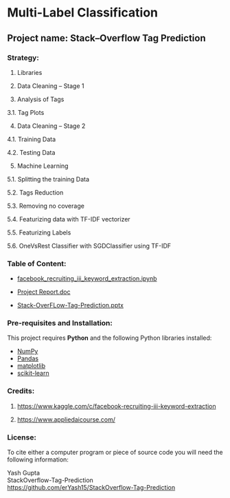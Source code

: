 # Multi-Label Classification

## Project name: Stack–Overflow Tag Prediction

### Strategy: 

1.	Libraries

2.	Data Cleaning – Stage 1

3.	Analysis of Tags

3.1.	 Tag Plots

4.	Data Cleaning – Stage 2

4.1.	 Training Data

4.2.	 Testing Data

5.	Machine Learning

5.1.	 Splitting the training Data

5.2.	 Tags Reduction

5.3.	 Removing no coverage

5.4.	 Featurizing data with TF-IDF vectorizer

5.5.	 Featurizing Labels

5.6.	 OneVsRest Classifier with SGDClassifier using TF-IDF

### Table of Content:

- [facebook_recruiting_iii_keyword_extraction.ipynb](https://github.com/erYash15/StackOverflow-Tag-Prediction/blob/master/facebook_recruiting_iii_keyword_extraction.ipynb)

- [Project Report.doc](https://github.com/erYash15/StackOverflow-Tag-Prediction/blob/master/Project%20Report.doc)

- [Stack-OverFLow-Tag-Prediction.pptx](https://github.com/erYash15/StackOverflow-Tag-Prediction/blob/master/Stack-OverFLow-Tag-Prediction.pptx)

### Pre-requisites and Installation:
This project requires **Python** and the following Python libraries installed:

- [NumPy](http://www.numpy.org/)
- [Pandas](http://pandas.pydata.org/)
- [matplotlib](http://matplotlib.org/)
- [scikit-learn](http://scikit-learn.org/stable/)


### Credits:

1. https://www.kaggle.com/c/facebook-recruiting-iii-keyword-extraction

2. https://www.appliedaicourse.com/


### License:

To cite either a computer program or piece of source code you will need the following information:

Yash Gupta<br />StackOverflow-Tag-Prediction<br />https://github.com/erYash15/StackOverflow-Tag-Prediction

